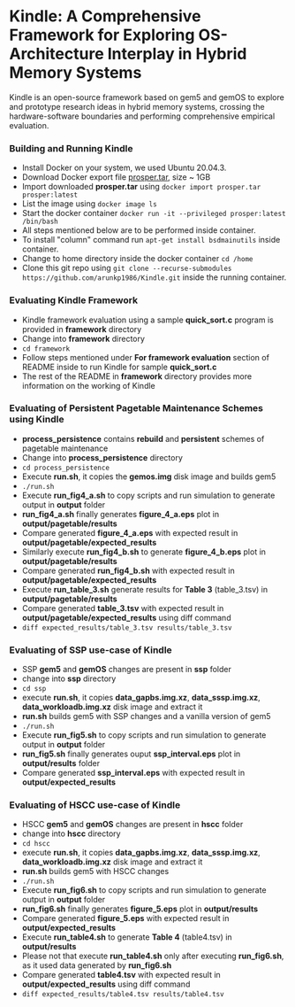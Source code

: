 # Kindle: A Comprehensive Framework for Exploring  OS-Architecture Interplay in Hybrid Memory Systems
Kindle is an open-source framework based on gem5 and gemOS to explore and prototype research ideas in hybrid memory systems, crossing the hardware-software boundaries and performing comprehensive empirical evaluation.

### Building and Running Kindle
- Install Docker on your system, we used Ubuntu 20.04.3.
- Download Docker export file [prosper.tar](https://drive.google.com/file/d/15zgZGVF875KMg2COBpXdJpEJAlfV88Jr/view?usp=sharing), size ~ 1GB
- Import downloaded **prosper.tar** using `docker import prosper.tar prosper:latest`
- List the image using `docker image ls`
- Start the docker container `docker run -it --privileged prosper:latest /bin/bash`
- All steps mentioned below are to be performed inside container.
- To install "column" command run `apt-get install bsdmainutils` inside container.
- Change to home directory inside the docker container `cd /home`
- Clone this git repo using `git clone --recurse-submodules https://github.com/arunkp1986/Kindle.git` inside the running container.

### Evaluating Kindle Framework
- Kindle framework evaluation using a sample **quick_sort.c** program is provided in **framework** directory
- Change into **framework** directory
- `cd framework`
- Follow steps mentioned under **For framework evaluation** section of README inside to run Kindle for sample **quick_sort.c**
- The rest of the README in **framework** directory provides more information on the working of Kindle

### Evaluating of Persistent Pagetable Maintenance Schemes using Kindle
- **process_persistence** contains **rebuild** and **persistent** schemes of pagetable maintenance
- Change into **process_persistence** directory
- `cd process_persistence`
- Execute **run.sh**, it copies the **gemos.img** disk image and builds gem5
- `./run.sh`
- Execute **run_fig4_a.sh** to copy scripts and run simulation to generate output in **output** folder
- **run_fig4_a.sh** finally generates **figure_4_a.eps** plot in **output/pagetable/results**
- Compare generated **figure_4_a.eps** with expected result in **output/pagetable/expected_results**
- Similarly execute **run_fig4_b.sh** to generate **figure_4_b.eps** plot in **output/pagetable/results**
- Compare generated **run_fig4_b.sh** with expected result in **output/pagetable/expected_results**
- Execute **run_table_3.sh** generate results for **Table 3** (table_3.tsv) in  **output/pagetable/results**
- Compare generated **table_3.tsv** with expected result in **output/pagetable/expected_results** using diff command
- `diff expected_results/table_3.tsv results/table_3.tsv`  

### Evaluating of SSP use-case of Kindle
- SSP **gem5** and **gemOS** changes are present in **ssp** folder
- change into **ssp** directory
- `cd ssp`
- execute **run.sh**, it copies **data_gapbs.img.xz**, **data_sssp.img.xz**, **data_workloadb.img.xz** disk image and extract it
- **run.sh** builds gem5 with SSP changes and a vanilla version of gem5
- `./run.sh`
- Execute **run_fig5.sh** to copy scripts and run simulation to generate output in **output** folder
- **run_fig5.sh** finally generates ouput **ssp_interval.eps** plot in **output/results** folder
- Compare generated **ssp_interval.eps** with expected result in **output/expected_results**

### Evaluating of HSCC use-case of Kindle
- HSCC **gem5** and **gemOS** changes are present in **hscc** folder
- change into **hscc** directory
- `cd hscc`
- execute **run.sh**, it copies **data_gapbs.img.xz**, **data_sssp.img.xz**, **data_workloadb.img.xz** disk image and extract it
- **run.sh** builds gem5 with HSCC changes
- `./run.sh`
- Execute **run_fig6.sh** to copy scripts and run simulation to generate output in **output** folder
- **run_fig6.sh** finally generates **figure_5.eps** plot in **output/results**
- Compare generated **figure_5.eps** with expected result in **output/expected_results**
- Execute **run_table4.sh** to generate **Table 4** (table4.tsv) in  **output/results**
- Please not that execute **run_table4.sh** only after executing **run_fig6.sh**, as it used data generated by **run_fig6.sh**
- Compare generated **table4.tsv** with expected result in **output/expected_results** using diff command
- `diff expected_results/table4.tsv results/table4.tsv`  
